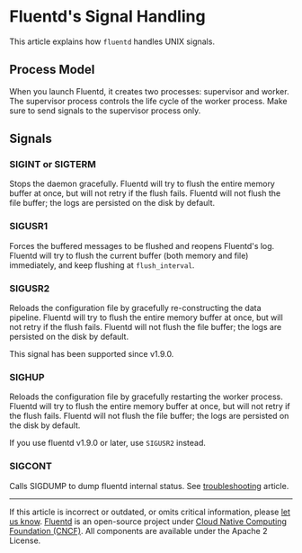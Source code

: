 # Fluentd's Signal Handling

This article explains how `fluentd` handles UNIX signals.


## Process Model

When you launch Fluentd, it creates two processes: supervisor and
worker. The supervisor process controls the life cycle of the worker
process. Make sure to send signals to the supervisor process only.


## Signals


### SIGINT or SIGTERM

Stops the daemon gracefully. Fluentd will try to flush the entire memory
buffer at once, but will not retry if the flush fails. Fluentd will not
flush the file buffer; the logs are persisted on the disk by default.


### SIGUSR1

Forces the buffered messages to be flushed and reopens Fluentd's log.
Fluentd will try to flush the current buffer (both memory and file)
immediately, and keep flushing at `flush_interval`.


### SIGUSR2

Reloads the configuration file by gracefully re-constructing the data pipeline.
Fluentd will try to flush the entire memory buffer at once, but will not retry
if the flush fails. Fluentd will not flush the file buffer; the logs are
persisted on the disk by default.

This signal has been supported since v1.9.0.


### SIGHUP

Reloads the configuration file by gracefully restarting the worker
process. Fluentd will try to flush the entire memory buffer at once, but
will not retry if the flush fails. Fluentd will not flush the file
buffer; the logs are persisted on the disk by default.

If you use fluentd v1.9.0 or later, use `SIGUSR2` instead.


### SIGCONT

Calls SIGDUMP to dump fluentd internal status. See
[troubleshooting](/deployment/trouble-shooting.md/#dump-fluentd-internal-information) article.


------------------------------------------------------------------------

If this article is incorrect or outdated, or omits critical information, please
[let us know](https://github.com/fluent/fluentd-docs-gitbook/issues?state=open).
[Fluentd](http://www.fluentd.org/) is an open-source project under
[Cloud Native Computing Foundation (CNCF)](https://cncf.io/). All components are
available under the Apache 2 License.
